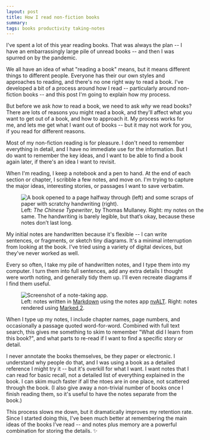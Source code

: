 ```yaml
---
layout: post
title: How I read non-fiction books
summary:
tags: books productivity taking-notes
---
```


I've spent a lot of this year reading books.
That was always the plan -- I have an embarrassingly large pile of unread books -- and then I was spurred on by the pandemic.

We all have an idea of what "reading a book" means, but it means different things to different people.
Everyone has their our own styles and approaches to reading, and there's no one right way to read a book.
I've developed a bit of a process around how I read -- particularly around non-fiction books -- and this post I'm going to explain how my process.

But before we ask *how* to read a book, we need to ask *why* we read books?
There are lots of reasons you might read a book, and they'll affect what you want to get out of a book, and how to approach it.
My process works for me, and lets me get what I want out of books -- but it may not work for you, if you read for different reasons.

Most of my non-fiction reading is for pleasure.
I don't need to remember everything in detail, and I have no immediate use for the information.
But I do want to remember the key ideas, and I want to be able to find a book again later, if there's an idea I want to revisit.

When I'm reading, I keep a notebook and a pen to hand.
At the end of each section or chapter, I scribble a few notes, and move on.
I'm trying to capture the major ideas, interesting stories, or passages I want to save verbatim.

<figure style="width: 500px;">
  <img src="/images/2020/chinese_typewriter_notes_1x.jpg" srcset="/images/2020/chinese_typewriter_notes_1x.jpg 1x, /images/2020/chinese_typewriter_notes_2x.jpg 2x, /images/2020/chinese_typewriter_notes_3x.jpg 3x" alt="A book opened to a page halfway through (left) and some scraps of paper with scratchy handwriting (right).">
  <figcaption>
    Left: <em>The Chinese Typewriter</em>, by Thomas Mullaney.
    Right: my notes on the same.
    The handwriting is barely legible, but that&rsquo;s okay, because these notes don&rsquo;t last long.
  </figcaption>
</figure>

My initial notes are handwritten because it's flexible -- I can write sentences, or fragments, or sketch tiny diagrams.
It's a minimal interruption from looking at the book.
I've tried using a variety of digital devices, but they've never worked as well.

Every so often, I take my pile of handwritten notes, and I type them into my computer.
I turn them into full sentences, add any extra details I thought were worth noting, and generally tidy them up.
I'll even recreate diagrams if I find them useful.

<figure style="width: 500px;">
  <img src="/images/2020/book_notes_1x.png" srcset="/images/2020/book_notes_1x.png 1x, /images/2020/book_notes_2x.png 2x" alt="Screenshot of a note-taking app.">
  <figcaption>
    Left: notes written in <a href="https://en.wikipedia.org/wiki/Markdown">Markdown</a> using the notes app <a href="https://brettterpstra.com/projects/nvalt/">nvALT</a>.
    Right: notes rendered using <a href="https://marked2app.com/">Marked&nbsp;2</a>.
  </figcaption>
</figure>

When I type up my notes, I include chapter names, page numbers, and occasionally a passage quoted word-for-word.
Combined with full text search, this gives me something to skim to remember "What did I learn from this book?", and what parts to re-read if I want to find a specific story or detail.

I never annotate the books themselves, be they paper or electronic.
I understand why people do that, and I was using a book as a detailed reference I might try it -- but it's overkill for what I want.
I want notes that I can read for basic recall, not a detailed list of everything explained in the book.
I can skim much faster if all the ntoes are in one place, not scattered through the book.
(I also give away a non-trivial number of books once I finish reading them, so it's useful to have the notes separate from the book.)

This process slows me down, but it dramatically improves my retention rate.
Since I started doing this, I've been much better at remembering the main ideas of the books I’ve read -- and notes plus memory are a powerful combination for storing the details. ✨
